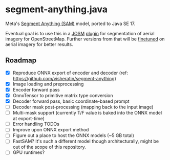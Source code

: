 # segment-anything.java
Meta's [Segment Anything (SAM)](https://github.com/facebookresearch/segment-anything) model, ported to Java SE 17.

Eventual goal is to use this in a [JOSM](https://josm.openstreetmap.de/) [plugin](https://github.com/JOSM/josm-plugins) for segmentation of aerial imagery for OpenStreetMap. Further versions from that will be [finetuned](https://github.com/ctrlaltf2/segment-any-landuse) on aerial imagery for better results.

## Roadmap
 - [x] Reproduce ONNX export of encoder and decoder (ref: https://github.com/visheratin/segment-anything)
 - [x] Image loading and preprocessing
 - [x] Encoder forward pass
 - [x] OnnxTensor to primitive matrix type conversion
 - [x] Decoder forward pass, basic coordinate-based prompt
 - [ ] Decoder mask post-processing (mapping back to the input image)
 - [ ] Multi-mask support (currently T/F value is baked into the ONNX model at export-time)
 - [ ] Error handling TODOs
 - [ ] Improve upon ONNX export method
 - [ ] Figure out a place to host the ONNX models (~5 GB total)
 - [ ] FastSAM? It's such a different model though architecturally, might be out of the scope of this repository.
 - [ ] GPU runtimes?
